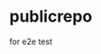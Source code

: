 # publicrepo
for e2e test






















































































































































































































































































































































































































































































































































































































































































































































































































































































































































































































































































































































































































































































































































































































































































































































































































































































































































































































































































































































































































































































































































































































































































































































































































































































































































































































































































































































































































































































































